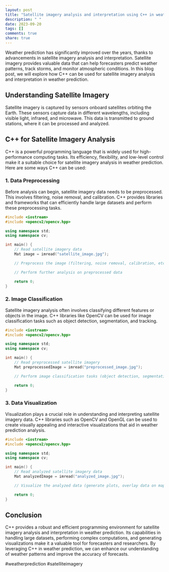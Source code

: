```yaml
---
layout: post
title: "Satellite imagery analysis and interpretation using C++ in weather prediction"
description: " "
date: 2023-09-20
tags: []
comments: true
share: true
---
```


Weather prediction has significantly improved over the years, thanks to advancements in satellite imagery analysis and interpretation. Satellite imagery provides valuable data that can help forecasters predict weather patterns, track storms, and monitor atmospheric conditions. In this blog post, we will explore how C++ can be used for satellite imagery analysis and interpretation in weather prediction.

## Understanding Satellite Imagery

Satellite imagery is captured by sensors onboard satellites orbiting the Earth. These sensors capture data in different wavelengths, including visible light, infrared, and microwave. This data is transmitted to ground stations, where it can be processed and analyzed.

## C++ for Satellite Imagery Analysis

C++ is a powerful programming language that is widely used for high-performance computing tasks. Its efficiency, flexibility, and low-level control make it a suitable choice for satellite imagery analysis in weather prediction. Here are some ways C++ can be used:

### 1. Data Preprocessing

Before analysis can begin, satellite imagery data needs to be preprocessed. This involves filtering, noise removal, and calibration. C++ provides libraries and frameworks that can efficiently handle large datasets and perform these preprocessing tasks.

```cpp
#include <iostream>
#include <opencv2/opencv.hpp>

using namespace std;
using namespace cv;

int main() {
    // Read satellite imagery data
    Mat image = imread("satellite_image.jpg");

    // Preprocess the image (filtering, noise removal, calibration, etc.)

    // Perform further analysis on preprocessed data

    return 0;
}
```

### 2. Image Classification

Satellite imagery analysis often involves classifying different features or objects in the image. C++ libraries like OpenCV can be used for image classification tasks such as object detection, segmentation, and tracking.

```cpp
#include <iostream>
#include <opencv2/opencv.hpp>

using namespace std;
using namespace cv;

int main() {
    // Read preprocessed satellite imagery
    Mat preprocessedImage = imread("preprocessed_image.jpg");

    // Perform image classification tasks (object detection, segmentation, tracking, etc.)

    return 0;
}
```

### 3. Data Visualization

Visualization plays a crucial role in understanding and interpreting satellite imagery data. C++ libraries such as OpenCV and OpenGL can be used to create visually appealing and interactive visualizations that aid in weather prediction analysis.

```cpp
#include <iostream>
#include <opencv2/opencv.hpp>

using namespace std;
using namespace cv;

int main() {
    // Read analyzed satellite imagery data
    Mat analyzedImage = imread("analyzed_image.jpg");

    // Visualize the analyzed data (generate plots, overlay data on maps, etc.)

    return 0;
}
```

## Conclusion

C++ provides a robust and efficient programming environment for satellite imagery analysis and interpretation in weather prediction. Its capabilities in handling large datasets, performing complex computations, and generating visualizations make it a valuable tool for forecasters and researchers. By leveraging C++ in weather prediction, we can enhance our understanding of weather patterns and improve the accuracy of forecasts.

#weatherprediction #satelliteimagery